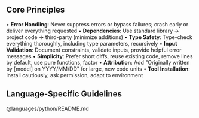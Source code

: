 ## Core Principles

• **Error Handling**: Never suppress errors or bypass failures; crash early or deliver everything requested
• **Dependencies**: Use standard library → project code → third-party (minimize additions)
• **Type Safety**: Type-check everything thoroughly, including type parameters, recursively
• **Input Validation**: Document constraints, validate inputs, provide helpful error messages
• **Simplicity**: Prefer short diffs, reuse existing code, remove lines by default, use pure functions, factor
• **Attribution**: Add "Originally written by [model] on YYYY/MM/DD" for large, new code units
• **Tool Installation**: Install cautiously, ask permission, adapt to environment

## Language-Specific Guidelines

@languages/python/README.md

